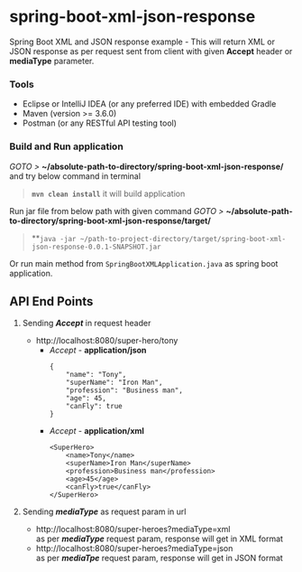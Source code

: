 # spring-boot-xml-json-response

Spring Boot XML and JSON response example - 
This will return XML or JSON response as per request sent from client with given **Accept** header or **mediaType** parameter. 



### Tools
- Eclipse or IntelliJ IDEA (or any preferred IDE) with embedded Gradle
- Maven (version >= 3.6.0)
- Postman (or any RESTful API testing tool)

###  Build and Run application
_GOTO >_ **~/absolute-path-to-directory/spring-boot-xml-json-response/**  
and try below command in terminal
> **```mvn clean install```** it will build application  

Run jar file from below path with given command
_GOTO >_ **~/absolute-path-to-directory/spring-boot-xml-json-response/target/**  
> **```java -jar ~/path-to-project-directory/target/spring-boot-xml-json-response-0.0.1-SNAPSHOT.jar```

Or run main method from `SpringBootXMLApplication.java` as spring boot application.


## API End Points
1. Sending ***Accept*** in request header
    - http://localhost:8080/super-hero/tony
        - _Accept_  -  **application/json**
            ```
          {  
                "name": "Tony",  
                "superName": "Iron Man",  
                "profession": "Business man",  
                "age": 45,  
                "canFly": true  
            }
        
        - _Accept_  -  **application/xml**    
            ```
          <SuperHero>
                <name>Tony</name>
                <superName>Iron Man</superName>
                <profession>Business man</profession>
                <age>45</age>
                <canFly>true</canFly>
            </SuperHero>      
    
2. Sending ***mediaType*** as request param in url

    - http://localhost:8080/super-heroes?mediaType=xml  
    as per **_mediaType_** request param, response will get in XML format
    - http://localhost:8080/super-heroes?mediaType=json  
    as per **_mediaTpe_** request param, response will get in JSON format
